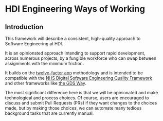 # HDI Engineering Ways of Working

## Introduction

This framework will describe a consistent, high-quality approach to Software Engineering at HDI.

It is an opinionated approach intending to support rapid development, across numerous projects, by a fungible workforce who can swap between assignments with the minimum friction.

It builds on the [twelve-factor app](https://12factor.net) methodology and is intended to be compatible with the [NHS Digital Software Engineering Quality Framework](https://github.com/NHSDigital/software-engineering-quality-framework) and other frameworks like [the GDS Way](https://gds-way.cloudapps.digital).

The most significant difference here is that we will be opinionated and make technological and process choices. Of course, users are encouraged to discuss and submit Pull Requests (PRs) if they want changes to the choices made, but by making those choices, we can automate many tedious background tasks that are currently manual.

